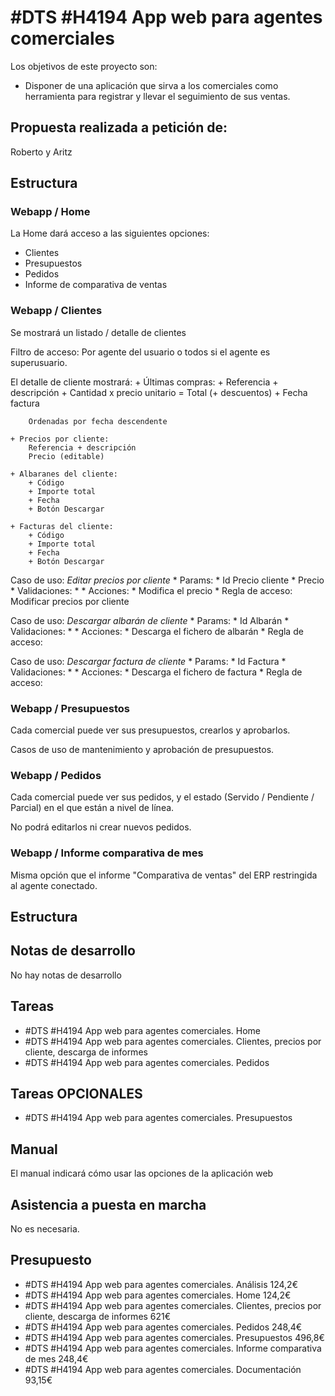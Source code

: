 # #DTS #H4194 App web para agentes comerciales

Los objetivos de este proyecto son:
+ Disponer de una aplicación que sirva a los comerciales como herramienta para registrar y llevar el seguimiento de sus ventas.

## Propuesta realizada a petición de:
Roberto y Aritz

## Estructura

### Webapp / Home
La Home dará acceso a las siguientes opciones:

+ Clientes
+ Presupuestos
+ Pedidos
+ Informe de comparativa de ventas

### Webapp / Clientes
Se mostrará un listado / detalle de clientes

Filtro de acceso: Por agente del usuario o todos si el agente es superusuario.

El detalle de cliente mostrará:
    + Últimas compras:
        + Referencia + descripción
        + Cantidad x precio unitario = Total (+ descuentos)
        + Fecha factura

        Ordenadas por fecha descendente
    
    + Precios por cliente:
        Referencia + descripción
        Precio (editable)

    + Albaranes del cliente:
        + Código
        + Importe total
        + Fecha
        + Botón Descargar

    + Facturas del cliente:
        + Código
        + Importe total
        + Fecha
        + Botón Descargar

Caso de uso: _Editar precios por cliente_
    * Params:
        * Id Precio cliente
        * Precio
    * Validaciones:
        * 
    * Acciones:
        * Modifica el precio
    * Regla de acceso: Modificar precios por cliente

Caso de uso: _Descargar albarán de cliente_
    * Params:
        * Id Albarán
    * Validaciones:
        * 
    * Acciones:
        * Descarga el fichero de albarán
    * Regla de acceso:

Caso de uso: _Descargar factura de cliente_
    * Params:
        * Id Factura
    * Validaciones:
        * 
    * Acciones:
        * Descarga el fichero de factura
    * Regla de acceso:

### Webapp / Presupuestos
Cada comercial puede ver sus presupuestos, crearlos y aprobarlos.

Casos de uso de mantenimiento y aprobación de presupuestos.

### Webapp / Pedidos
Cada comercial puede ver sus pedidos, y el estado (Servido / Pendiente / Parcial) en el que están a nivel de línea.

No podrá editarlos ni crear nuevos pedidos.

### Webapp / Informe comparativa de mes
Misma opción que el informe "Comparativa de ventas" del ERP restringida al agente conectado.
 
## Estructura

## Notas de desarrollo
No hay notas de desarrollo


## Tareas
* #DTS #H4194 App web para agentes comerciales. Home
* #DTS #H4194 App web para agentes comerciales. Clientes, precios por cliente, descarga de informes
* #DTS #H4194 App web para agentes comerciales. Pedidos

## Tareas OPCIONALES
* #DTS #H4194 App web para agentes comerciales. Presupuestos

## Manual
El manual indicará cómo usar las opciones de la aplicación web

## Asistencia a puesta en marcha
No es necesaria.

## Presupuesto
* #DTS #H4194 App web para agentes comerciales. Análisis 124,2€
* #DTS #H4194 App web para agentes comerciales. Home 124,2€
* #DTS #H4194 App web para agentes comerciales. Clientes, precios por cliente, descarga de informes 621€
* #DTS #H4194 App web para agentes comerciales. Pedidos 248,4€
* #DTS #H4194 App web para agentes comerciales. Presupuestos 496,8€
* #DTS #H4194 App web para agentes comerciales. Informe comparativa de mes 248,4€
* #DTS #H4194 App web para agentes comerciales. Documentación 93,15€
